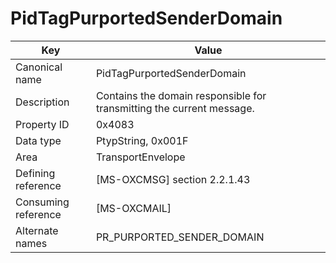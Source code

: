 # PidTagPurportedSenderDomain

| Key | Value |
|---|---|
| Canonical name | PidTagPurportedSenderDomain |
| Description | Contains the domain responsible for transmitting the current message. |
| Property ID | 0x4083 |
| Data type | PtypString, 0x001F |
| Area | TransportEnvelope |
| Defining reference | [MS-OXCMSG] section 2.2.1.43 |
| Consuming reference | [MS-OXCMAIL] |
| Alternate names | PR_PURPORTED_SENDER_DOMAIN |
